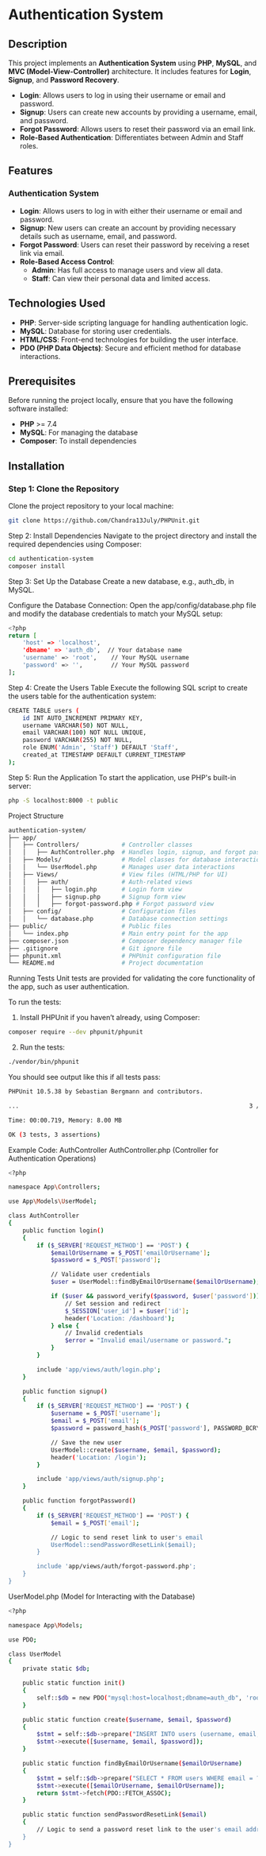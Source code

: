# Authentication System

## Description

This project implements an **Authentication System** using **PHP**, **MySQL**, and **MVC (Model-View-Controller)** architecture. It includes features for **Login**, **Signup**, and **Password Recovery**.

- **Login**: Allows users to log in using their username or email and password.
- **Signup**: Users can create new accounts by providing a username, email, and password.
- **Forgot Password**: Allows users to reset their password via an email link.
- **Role-Based Authentication**: Differentiates between Admin and Staff roles.

## Features

### Authentication System
- **Login**: Allows users to log in with either their username or email and password.
- **Signup**: New users can create an account by providing necessary details such as username, email, and password.
- **Forgot Password**: Users can reset their password by receiving a reset link via email.
- **Role-Based Access Control**:
  - **Admin**: Has full access to manage users and view all data.
  - **Staff**: Can view their personal data and limited access.

## Technologies Used
- **PHP**: Server-side scripting language for handling authentication logic.
- **MySQL**: Database for storing user credentials.
- **HTML/CSS**: Front-end technologies for building the user interface.
- **PDO (PHP Data Objects)**: Secure and efficient method for database interactions.

## Prerequisites

Before running the project locally, ensure that you have the following software installed:
- **PHP** >= 7.4
- **MySQL**: For managing the database
- **Composer**: To install dependencies

## Installation

### Step 1: Clone the Repository

Clone the project repository to your local machine:

```bash
git clone https://github.com/Chandra13July/PHPUnit.git
```
Step 2: Install Dependencies
Navigate to the project directory and install the required dependencies using Composer:

```bash
cd authentication-system
composer install
```

Step 3: Set Up the Database
Create a new database, e.g., auth_db, in MySQL.

Configure the Database Connection:
Open the app/config/database.php file and modify the database credentials to match your MySQL setup:

```bash
<?php
return [
    'host' => 'localhost',
    'dbname' => 'auth_db',  // Your database name
    'username' => 'root',    // Your MySQL username
    'password' => '',        // Your MySQL password
];
```

Step 4: Create the Users Table
Execute the following SQL script to create the users table for the authentication system:

```bash
CREATE TABLE users (
    id INT AUTO_INCREMENT PRIMARY KEY,
    username VARCHAR(50) NOT NULL,
    email VARCHAR(100) NOT NULL UNIQUE,
    password VARCHAR(255) NOT NULL,
    role ENUM('Admin', 'Staff') DEFAULT 'Staff',
    created_at TIMESTAMP DEFAULT CURRENT_TIMESTAMP
);
```

Step 5: Run the Application
To start the application, use PHP's built-in server:
```bash
php -S localhost:8000 -t public
```

Project Structure
```bash
authentication-system/
├── app/
│   ├── Controllers/            # Controller classes
│   │   ├── AuthController.php  # Handles login, signup, and forgot password logic
│   ├── Models/                 # Model classes for database interactions
│   │   └── UserModel.php       # Manages user data interactions
│   ├── Views/                  # View files (HTML/PHP for UI)
│   │   ├── auth/               # Auth-related views
│   │   │   ├── login.php       # Login form view
│   │   │   ├── signup.php      # Signup form view
│   │   │   ├── forgot-password.php # Forgot password view
│   ├── config/                 # Configuration files
│   │   └── database.php        # Database connection settings
├── public/                     # Public files
│   └── index.php               # Main entry point for the app
├── composer.json               # Composer dependency manager file
├── .gitignore                  # Git ignore file
├── phpunit.xml                 # PHPUnit configuration file
└── README.md                   # Project documentation
```

Running Tests
Unit tests are provided for validating the core functionality of the app, such as user authentication.

To run the tests:
1. Install PHPUnit if you haven’t already, using Composer:

```bash
composer require --dev phpunit/phpunit
```
2. Run the tests:
 
```bash
./vendor/bin/phpunit
```
You should see output like this if all tests pass:

```bash
PHPUnit 10.5.38 by Sebastian Bergmann and contributors.

...                                                                 3 / 3 (100%)

Time: 00:00.719, Memory: 8.00 MB

OK (3 tests, 3 assertions)

```
Example Code: AuthController
AuthController.php (Controller for Authentication Operations)

```bash
<?php

namespace App\Controllers;

use App\Models\UserModel;

class AuthController
{
    public function login()
    {
        if ($_SERVER['REQUEST_METHOD'] == 'POST') {
            $emailOrUsername = $_POST['emailOrUsername'];
            $password = $_POST['password'];

            // Validate user credentials
            $user = UserModel::findByEmailOrUsername($emailOrUsername);

            if ($user && password_verify($password, $user['password'])) {
                // Set session and redirect
                $_SESSION['user_id'] = $user['id'];
                header('Location: /dashboard');
            } else {
                // Invalid credentials
                $error = "Invalid email/username or password.";
            }
        }

        include 'app/views/auth/login.php';
    }

    public function signup()
    {
        if ($_SERVER['REQUEST_METHOD'] == 'POST') {
            $username = $_POST['username'];
            $email = $_POST['email'];
            $password = password_hash($_POST['password'], PASSWORD_BCRYPT);

            // Save the new user
            UserModel::create($username, $email, $password);
            header('Location: /login');
        }

        include 'app/views/auth/signup.php';
    }

    public function forgotPassword()
    {
        if ($_SERVER['REQUEST_METHOD'] == 'POST') {
            $email = $_POST['email'];

            // Logic to send reset link to user's email
            UserModel::sendPasswordResetLink($email);
        }

        include 'app/views/auth/forgot-password.php';
    }
}
```
UserModel.php (Model for Interacting with the Database)

```bash
<?php

namespace App\Models;

use PDO;

class UserModel
{
    private static $db;

    public static function init()
    {
        self::$db = new PDO("mysql:host=localhost;dbname=auth_db", 'root', '');
    }

    public static function create($username, $email, $password)
    {
        $stmt = self::$db->prepare("INSERT INTO users (username, email, password) VALUES (?, ?, ?)");
        $stmt->execute([$username, $email, $password]);
    }

    public static function findByEmailOrUsername($emailOrUsername)
    {
        $stmt = self::$db->prepare("SELECT * FROM users WHERE email = ? OR username = ?");
        $stmt->execute([$emailOrUsername, $emailOrUsername]);
        return $stmt->fetch(PDO::FETCH_ASSOC);
    }

    public static function sendPasswordResetLink($email)
    {
        // Logic to send a password reset link to the user's email address
    }
}
```

